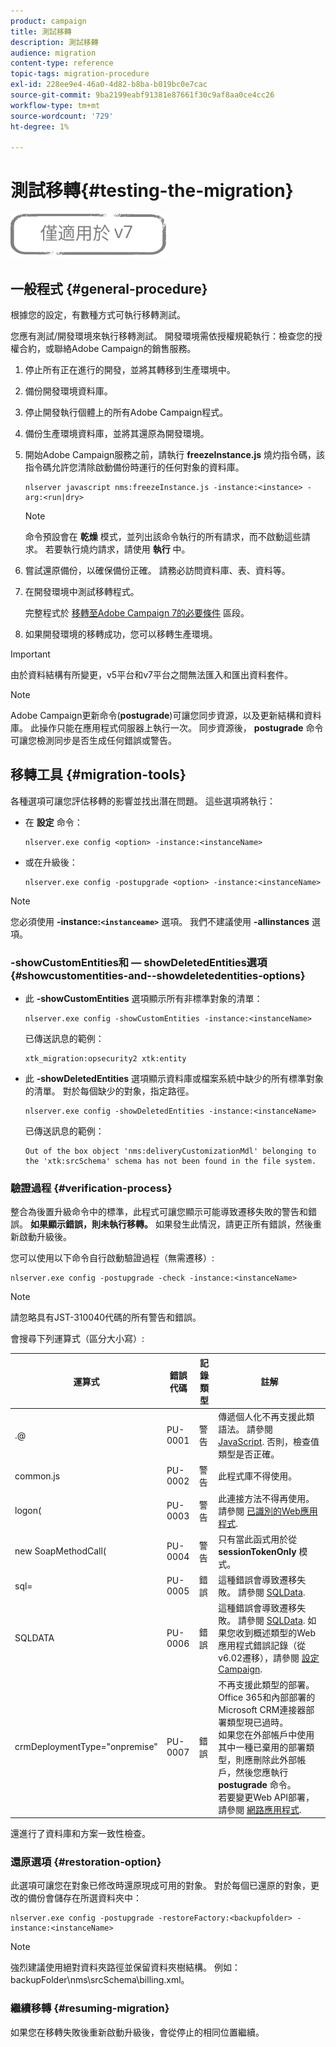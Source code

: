 ```yaml
---
product: campaign
title: 測試移轉
description: 測試移轉
audience: migration
content-type: reference
topic-tags: migration-procedure
exl-id: 228ee9e4-46a0-4d82-b8ba-b019bc0e7cac
source-git-commit: 9ba2199eabf91381e87661f30c9af8aa0ce4cc26
workflow-type: tm+mt
source-wordcount: '729'
ht-degree: 1%

---
```


# 測試移轉{#testing-the-migration}

![](../../assets/v7-only.svg)

## 一般程式 {#general-procedure}

根據您的設定，有數種方式可執行移轉測試。

您應有測試/開發環境來執行移轉測試。 開發環境需依授權規範執行：檢查您的授權合約，或聯絡Adobe Campaign的銷售服務。

1. 停止所有正在進行的開發，並將其轉移到生產環境中。
1. 備份開發環境資料庫。
1. 停止開發執行個體上的所有Adobe Campaign程式。
1. 備份生產環境資料庫，並將其還原為開發環境。
1. 開始Adobe Campaign服務之前，請執行 **freezeInstance.js** 燒灼指令碼，該指令碼允許您清除啟動備份時運行的任何對象的資料庫。

   ```
   nlserver javascript nms:freezeInstance.js -instance:<instance> -arg:<run|dry>
   ```

   >[!NOTE]
   >
   >命令預設會在 **乾燥** 模式，並列出該命令執行的所有請求，而不啟動這些請求。 若要執行燒灼請求，請使用 **執行** 中。

1. 嘗試還原備份，以確保備份正確。 請務必訪問資料庫、表、資料等。
1. 在開發環境中測試移轉程式。

   完整程式於 [移轉至Adobe Campaign 7的必要條件](../../migration/using/prerequisites-for-migration-to-adobe-campaign-7.md) 區段。

1. 如果開發環境的移轉成功，您可以移轉生產環境。

>[!IMPORTANT]
>
>由於資料結構有所變更，v5平台和v7平台之間無法匯入和匯出資料套件。

>[!NOTE]
>
>Adobe Campaign更新命令(**postugrade**)可讓您同步資源，以及更新結構和資料庫。 此操作只能在應用程式伺服器上執行一次。 同步資源後， **postugrade** 命令可讓您檢測同步是否生成任何錯誤或警告。

## 移轉工具 {#migration-tools}

各種選項可讓您評估移轉的影響並找出潛在問題。 這些選項將執行：

* 在 **設定** 命令：

   ```
   nlserver.exe config <option> -instance:<instanceName>
   ```

* 或在升級後：

   ```
   nlserver.exe config -postupgrade <option> -instance:<instanceName>
   ```

>[!NOTE]
>
>您必須使用 **-instance:`<instanceame>`** 選項。 我們不建議使用 **-allinstances** 選項。

### -showCustomEntities和 — showDeletedEntities選項 {#showcustomentities-and--showdeletedentities-options}

* 此 **-showCustomEntities** 選項顯示所有非標準對象的清單：

   ```
   nlserver.exe config -showCustomEntities -instance:<instanceName>
   ```

   已傳送訊息的範例：

   ```
   xtk_migration:opsecurity2 xtk:entity
   ```

* 此 **-showDeletedEntities** 選項顯示資料庫或檔案系統中缺少的所有標準對象的清單。 對於每個缺少的對象，指定路徑。

   ```
   nlserver.exe config -showDeletedEntities -instance:<instanceName>
   ```

   已傳送訊息的範例：

   ```
   Out of the box object 'nms:deliveryCustomizationMdl' belonging to the 'xtk:srcSchema' schema has not been found in the file system.
   ```

### 驗證過程 {#verification-process}

整合為後置升級命令中的標準，此程式可讓您顯示可能導致遷移失敗的警告和錯誤。 **如果顯示錯誤，則未執行移轉。** 如果發生此情況，請更正所有錯誤，然後重新啟動升級後。

您可以使用以下命令自行啟動驗證過程（無需遷移）:

```
nlserver.exe config -postupgrade -check -instance:<instanceName>
```

>[!NOTE]
>
>請忽略具有JST-310040代碼的所有警告和錯誤。

會搜尋下列運算式（區分大小寫）:

<table> 
 <thead> 
  <tr> 
   <th> 運算式<br /> </th> 
   <th> 錯誤代碼<br /> </th> 
   <th> 記錄類型<br /> </th> 
   <th> 註解<br /> </th> 
  </tr> 
 </thead> 
 <tbody> 
  <tr> 
   <td> .@<br /> </td> 
   <td> PU-0001<br /> </td> 
   <td> 警告<br /> </td> 
   <td> 傳遞個人化不再支援此類語法。 請參閱 <a href="../../migration/using/general-configurations.md#javascript" target="_blank">JavaScript</a>. 否則，檢查值類型是否正確。<br /> </td> 
  </tr> 
  <tr> 
   <td> common.js<br /> </td> 
   <td> PU-0002<br /> </td> 
   <td> 警告<br /> </td> 
   <td> 此程式庫不得使用。<br /> </td> 
  </tr> 
  <tr> 
   <td> logon(<br /> </td> 
   <td> PU-0003<br /> </td> 
   <td> 警告<br /> </td> 
   <td> 此連接方法不得再使用。 請參閱 <a href="../../migration/using/general-configurations.md#identified-web-applications" target="_blank">已識別的Web應用程式</a>.<br /> </td> 
  </tr> 
  <tr> 
   <td> new SoapMethodCall(<br /> </td> 
   <td> PU-0004<br /> </td> 
   <td> 警告<br /> </td> 
   <td> 只有當此函式用於從 <strong>sessionTokenOnly</strong> 模式。<br /> </td> 
  </tr> 
  <tr> 
   <td> sql=<br /> </td> 
   <td> PU-0005<br /> </td> 
   <td> 錯誤<br /> </td> 
   <td> 這種錯誤會導致遷移失敗。 請參閱 <a href="../../migration/using/general-configurations.md#sqldata" target="_blank">SQLData</a>.<br /> </td> 
  </tr> 
  <tr> 
   <td> SQLDATA<br /> </td> 
   <td> PU-0006<br /> </td> 
   <td> 錯誤<br /> </td> 
   <td> 這種錯誤會導致遷移失敗。 請參閱 <a href="../../migration/using/general-configurations.md#sqldata" target="_blank">SQLData</a>. 如果您收到概述類型的Web應用程式錯誤記錄（從v6.02遷移），請參閱 <a href="../../migration/using/specific-configurations-in-v6-02.md#web-applications" target="_blank">設定Campaign</a>.<br /> </td> 
  </tr>
  <tr> 
   <td> crmDeploymentType="onpremise"<br /> </td> 
   <td> PU-0007<br /> </td> 
   <td> 錯誤<br /> </td> 
   <td> 不再支援此類型的部署。 Office 365和內部部署的Microsoft CRM連接器部署類型現已過時。 
   </br>如果您在外部帳戶中使用其中一種已棄用的部署類型，則應刪除此外部帳戶，然後您應執行 <b>postugrade</b> 命令。 
   </br>若要變更Web API部署，請參閱 <a href="../../platform/using/crm-ms-dynamics.md#configure-acc-for-microsoft" target="_blank">網路應用程式</a>.<br /> </td>
  </tr> 
 </tbody> 
</table>

還進行了資料庫和方案一致性檢查。

### 還原選項 {#restoration-option}

此選項可讓您在對象已修改時還原現成可用的對象。 對於每個已還原的對象，更改的備份會儲存在所選資料夾中：

```
nlserver.exe config -postupgrade -restoreFactory:<backupfolder> -instance:<instanceName>
```

>[!NOTE]
>
>強烈建議使用絕對資料夾路徑並保留資料夾樹結構。 例如：backupFolder\nms\srcSchema\billing.xml。

### 繼續移轉 {#resuming-migration}

如果您在移轉失敗後重新啟動升級後，會從停止的相同位置繼續。
